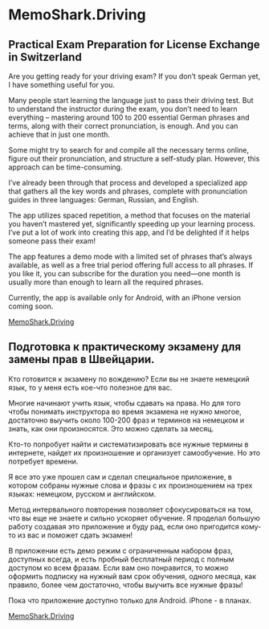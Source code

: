 # MemoShark.Driving

## Practical Exam Preparation for License Exchange in Switzerland

Are you getting ready for your driving exam? If you don’t speak German yet, I have something useful for you.

Many people start learning the language just to pass their driving test. But to understand the instructor during the exam, you don’t need to learn everything – mastering around 100 to 200 essential German phrases and terms, along with their correct pronunciation, is enough. And you can achieve that in just one month.

Some might try to search for and compile all the necessary terms online, figure out their pronunciation, and structure a self-study plan. However, this approach can be time-consuming.

I’ve already been through that process and developed a specialized app that gathers all the key words and phrases, complete with pronunciation guides in three languages: German, Russian, and English.

The app utilizes spaced repetition, a method that focuses on the material you haven’t mastered yet, significantly speeding up your learning process. I’ve put a lot of work into creating this app, and I’d be delighted if it helps someone pass their exam!

The app features a demo mode with a limited set of phrases that’s always available, as well as a free trial period offering full access to all phrases. If you like it, you can subscribe for the duration you need—one month is usually more than enough to learn all the required phrases.

Currently, the app is available only for Android, with an iPhone version coming soon.

[MemoShark.Driving](https://play.google.com/store/apps/details?id=com.memoshark&hl=en)

## Подготовка к практическому экзамену для замены прав в Швейцарии.

Кто готовится к экзамену по вождению? Если вы не знаете немецкий язык, то у меня есть кое-что полезное для вас.

Многие начинают учить язык, чтобы сдавать на права. Но для того чтобы понимать инструктора во время экзамена не нужно многое, достаточно выучить около 100-200 фраз и терминов на немецком и знать, как они произносятся. Это можно сделать за месяц.

Кто-то попробует найти и систематизировать все нужные термины в интернете, найдет их произношение и организует самообучение. Но это потребует времени.

Я все это уже прошел сам и сделал специальное приложение, в котором собраны нужные слова и фразы с их произношением на трех языках: немецком, русском и английском.

Метод интервального повторения позволяет сфокусироваться на том, что вы еще не знаете и сильно ускоряет обучение.
Я проделал большую работу создавая это приложение и буду рад, если оно пригодится кому-то из вас и поможет сдать экзамен!

В приложении есть демо режим с ограниченным набором фраз, доступных всегда, и есть пробный бесплатный период с полным доступом ко всем фразам. Если вам оно понравится, то можно оформить подписку на нужный вам срок обучения, одного месяца, как правило, более чем достаточно, чтобы выучить все нужные фразы!

Пока что приложение доступно только для Android. iPhone - в планах.

[MemoShark.Driving](https://play.google.com/store/apps/details?id=com.memoshark&hl=en)
